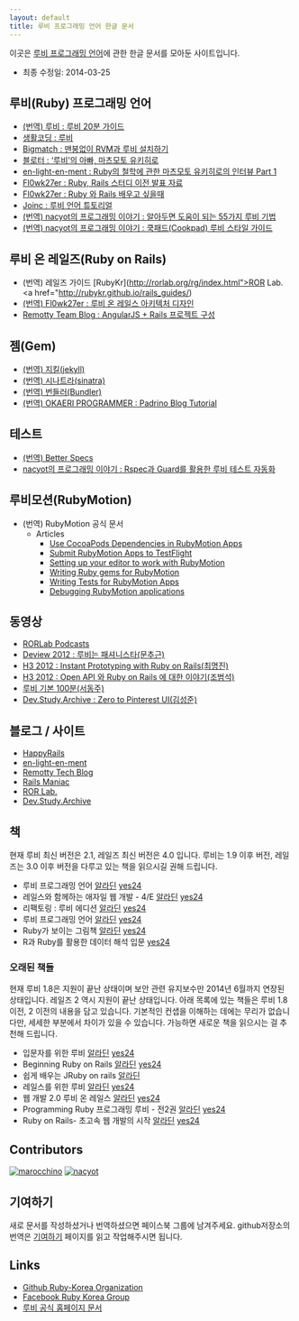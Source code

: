 ```yaml
---
layout: default
title: 루비 프로그래밍 언어 한글 문서
---
```


이곳은 [루비 프로그래밍 언어](https://www.ruby-lang.org/ko/)에 관한 한글 문서를 모아둔 사이트입니다.

- 최종 수정일: 2014-03-25

## 루비(Ruby) 프로그래밍 언어

- [(번역) 루비 : 루비 20분 가이드](https://www.ruby-lang.org/ko/documentation/quickstart/)
- [생활코딩 : 루비](http://opentutorials.org/course/742/4554)
- [Bigmatch : 맨붕없이 RVM과 루비 설치하기](http://bigmatch.i-um.net/2013/12/%EB%A9%98%EB%B6%95%EC%97%86%EC%9D%B4-rvm%EA%B3%BC-%EB%A3%A8%EB%B9%84-%EC%84%A4%EC%B9%98%ED%95%98%EA%B8%B0/)
- [블로터 : ‘루비’의 아빠, 마츠모토 유키히로](http://www.bloter.net/archives/184564)
- [en-light-en-ment : Ruby의 철학에 관한 마츠모토 유키히로의 인터뷰 Part 1](http://joonjeong.wordpress.com/2013/08/15/ruby%EC%9D%98-%EC%B2%A0%ED%95%99%EC%97%90-%EA%B4%80%ED%95%9C-%EB%A7%88%EC%B8%A0%EB%AA%A8%ED%86%A0-%EC%9C%A0%ED%82%A4%ED%9E%88%EB%A1%9C%EC%9D%98-%EC%9D%B8%ED%84%B0%EB%B7%B0-part-1/)
- [Fl0wk27er : Ruby, Rails 스터디 이전 발표 자료](http://flowkater.github.io/blog/2013/05/29/be-a-rubyist-1-2/)
- [Fl0wk27er : Ruby 와 Rails 배우고 싶을때](http://flowkater.github.io/blog/2013/08/07/ruby-and-rails-learning-resource/)
- [Joinc : 루비 언어 튜토리얼](http://www.joinc.co.kr/modules/moniwiki/wiki.php/Site/Ruby/Tutorial01)
- [(번역) nacyot의 프로그래밍 이야기 : 알아두면 도움이 되는 55가지 루비 기법](https://gist.github.com/nacyot/7624036)
- [(번역) nacyot의 프로그래밍 이야기 : 쿡패드(Cookpad) 루비 스타일 가이드](http://blog.nacyot.com/articles/2014-03-23-cookpad-ruby-styleguide/)

## 루비 온 레일즈(Ruby on Rails)

- (번역) 레일즈 가이드 [RubyKr](http://rorlab.org/rg/index.html">ROR Lab.</a> <a href="http://rubykr.github.io/rails_guides/)
- [(번역) Fl0wk27er : 루비 온 레일스 아키텍처 디자인](http://flowkater.github.io/blog/2013/08/12/rails-architecture/)
- [Remotty Team Blog : AngularJS + Rails 프로젝트 구성](http://blog.remotty.com/blog/2014/02/01/angularjs-plus-rails-peurojegteu-guseong/)


## 젬(Gem)

- [(번역) 지킬(jekyll)](http://svperstarz.github.io/jekyll-docs-ko/)
- [(번역) 시나트라(sinatra)](http://www.sinatrarb.com/intro-ko.html)
- [(번역) 번들러(Bundler)](http://ruby-korea.github.io/bundler-site/)
- [(번역) OKAERI PROGRAMMER : Padrino Blog Tutorial](http://blog.baenlee.com/blog/2013/12/30/bundle-exec-padrino-g-project/)

## 테스트

- [(번역) Better Specs](http://betterspecs.org/ko)
- [nacyot의 프로그래밍 이야기 : Rspec과 Guard를 활용한 루비 테스트 자동화](http://blog.nacyot.com/articles/2013-10-02-ruby-test-automation-with-rspec-and-guard/)

## 루비모션(RubyMotion)

- (번역) RubyMotion 공식 문서
  - Articles
    - [Use CocoaPods Dependencies in RubyMotion Apps](http://ruby-korea.github.io/RubyMotionDocumentation/articles/cocoapods/)
    - [Submit RubyMotion Apps to TestFlight](http://ruby-korea.github.io/RubyMotionDocumentation/articles/testflight/)
    - [Setting up your editor to work with RubyMotion](http://ruby-korea.github.io/RubyMotionDocumentation/articles/editors/)
    - [Writing Ruby gems for RubyMotion](http://ruby-korea.github.io/RubyMotionDocumentation/articles/gems/)
    - [Writing Tests for RubyMotion Apps](http://ruby-korea.github.io/RubyMotionDocumentation/articles/testing/)
    - [Debugging RubyMotion applications](http://ruby-korea.github.io/RubyMotionDocumentation/articles/debugging/)

## 동영상

- [RORLab Podcasts](https://itunes.apple.com/cy/podcast/rorlab-podcast/id770036911)
- [Deview 2012 : 루비는 패셔니스타(문추근)](http://deview.kr/2012/xe/index.php?mid=track&document_srl=391&time_srl=233)
- [H3 2012 : Instant Prototyping with Ruby on Rails(최명진)](http://www.youtube.com/watch?v=AlNLavCg3yg)
- [H3 2012 : Open API 와 Ruby on Rails 에 대한 이야기(조범석)](http://www.youtube.com/watch?v=fAi0PC0v5OQ)
- [루비 기본 100분(서동주)](http://www.youtube.com/watch?v=vjyL6fLzJjA)
- [Dev.Study.Archive : Zero to Pinterest UI(김성준)](http://dev-study.github.io/presentations/zero_to_pinterent_ui.html)

## 블로그 / 사이트

- [HappyRails](http://happyrails.rorlab.org/ko)
- [en-light-en-ment](http://joonjeong.wordpress.com/)
- [Remotty Tech Blog](http://blog.remotty.com)
- [Rails Maniac](http://railsmaniac.tumblr.com/)
- [ROR Lab.](http://rorlab.org/)
- [Dev.Study.Archive](http://dev-study.github.io/pages/presentations.html)

## 책

현재 루비 최신 버전은 2.1, 레일즈 최신 버전은 4.0 입니다. 루비는 1.9 이후 
버전, 레일즈는 3.0 이후 버전을 다루고 있는 책을 읽으시길 권해 드립니다.

- 루비 프로그래밍 언어 
  [알라딘](http://www.aladin.co.kr/shop/wproduct.aspx?ISBN=8970507531) 
  [yes24](http://www.yes24.com/24/goods/7980382?scode=032&amp;OzSrank=5)
- 레일스와 함께하는 애자일 웹 개발 - 4/E 
  [알라딘](http://www.aladin.co.kr/shop/wproduct.aspx?ISBN=8994506063) 
  [yes24](http://www.yes24.com/24/goods/7097680?scode=032&amp;OzSrank=4)
- 리팩토링 : 루비 에디션 
  [알라딘](http://www.aladin.co.kr/shop/wproduct.aspx?ISBN=8994506063) 
  [yes24](http://www.yes24.com/24/goods/5714409?scode=032&amp;OzSrank=6)
- 루비 프로그래밍 언어 
  [알라딘](http://www.aladin.co.kr/shop/wproduct.aspx?ISBN=8979147384) 
  [yes24](http://www.yes24.com/24/goods/3787559?scode=032&amp;OzSrank=8)
- Ruby가 보이는 그림책 
  [알라딘](http://www.aladin.co.kr/shop/wproduct.aspx?ISBN=8931550685) 
  [yes24](http://www.yes24.com/24/goods/3689449?scode=032&amp;OzSrank=3)
- R과 Ruby를 활용한 데이터 해석 입문
  [yes24](http://www.yes24.com/24/goods/11796950?scode=032&OzSrank=1)

### 오래된 책들

현재 루비 1.8은 지원이 끝난 상태이며 보안 관련 유지보수만 2014년 6월까지
연장된 상태입니다. 레일즈 2 역시 지원이 끝난 상태입니다. 아래 목록에 있는
책들은 루비 1.8 이전, 2 이전의 내용을 담고 있습니다. 기본적인 컨샙을
이해하는 데에는 무리가 없습니다만, 세세한 부분에서 차이가 있을 수 있습니다.
가능하면 새로운 책을 읽으시는 걸 추천해 드립니다.

- 입문자를 위한 루비
  [알라딘](http://www.aladin.co.kr/shop/wproduct.aspx?ISBN=8990758424) 
  [yes24](http://www.yes24.com/24/goods/3279711?scode=032&amp;OzSrank=9)
- Beginning Ruby on Rails
[알라딘](http://www.aladin.co.kr/shop/wproduct.aspx?ISBN=8956744181) 
[yes24](http://www.yes24.com/24/goods/2825095?scode=032&amp;OzSrank=12)
- 쉽게 배우는 JRuby on rails
  [알라딘](http://www.aladin.co.kr/shop/wproduct.aspx?ISBN=8995856459)
- 레일스를 위한 루비
  [알라딘](http://www.aladin.co.kr/shop/wproduct.aspx?ISBN=8990758688) 
  [yes24](http://www.yes24.com/24/goods/2539575?scode=032&amp;OzSrank=10)
- 웹 개발 2.0 루비 온 레일스 
  [알라딘](http://www.aladin.co.kr/shop/wproduct.aspx?ISBN=8960770000) 
  [yes24](http://www.yes24.com/24/goods/2495263?scode=032&amp;OzSrank=11)
- Programming Ruby 프로그래밍 루비 - 전2권 
  [알라딘](http://www.aladin.co.kr/shop/wproduct.aspx?ISBN=8991268250) 
  [yes24](http://www.yes24.com/24/goods/2314079?scode=032&amp;OzSrank=15)
- Ruby on Rails- 초고속 웹 개발의 시작 
  [알라딘](http://www.aladin.co.kr/shop/wproduct.aspx?ISBN=8979144539) 
  [yes24](http://www.yes24.com/24/goods/2296786?scode=032&amp;OzSrank=14)

## Contributors
[![marocchino](https://avatars0.githubusercontent.com/u/128431?s=100)](https://github.com/marocchino)
[![nacyot](https://avatars0.githubusercontent.com/u/148919?s=100)](https://nacyot.com)

## 기여하기

새로 문서를 작성하셨거나 번역하셨으면 페이스북 그룹에 남겨주세요.
github저장소의 번역은 [기여하기](https://github.com/ruby-korea/ruby-korea.github.io/wiki/%EA%B8%B0%EC%97%AC%ED%95%98%EA%B8%B0) 페이지를 읽고 작업해주시면 됩니다.

## Links

- [Github Ruby-Korea Organization](https://github.com/ruby-korea)
- [Facebook Ruby Korea Group](https://www.facebook.com/groups/rubykr)
- [루비 공식 홈페이지 문서](https://www.ruby-lang.org/ko/documentation/)


